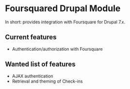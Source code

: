 Foursquared Drupal Module
=========================

In short: provides integration with Foursquare for Drupal 7.x.

Current features
----------------

* Authentication/authorization with Foursquare

Wanted list of features
-----------------------

* AJAX authentication
* Retrieval and theming of Check-ins